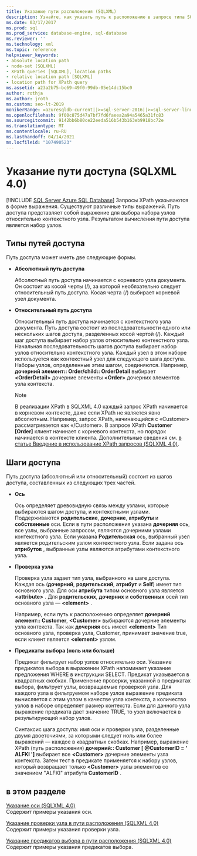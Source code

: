 ```yaml
---
title: Указание пути расположения (SQLXML)
description: Узнайте, как указать путь к расположению в запросе типа SQLXML 4,0, чтобы выбрать набор узлов относительно узла контекста и создать набор узлов.
ms.date: 03/17/2017
ms.prod: sql
ms.prod_service: database-engine, sql-database
ms.reviewer: ''
ms.technology: xml
ms.topic: reference
helpviewer_keywords:
- absolute location path
- node-set [SQLXML]
- XPath queries [SQLXML], location paths
- relative location path [SQLXML]
- location path for XPath query
ms.assetid: a23a2b75-bc69-49f0-99db-05e14dc15bc0
author: rothja
ms.author: jroth
ms.custom: seo-lt-2019
monikerRange: =azuresqldb-current||>=sql-server-2016||>=sql-server-linux-2017||=azuresqldb-mi-current
ms.openlocfilehash: 9f00c875d47a7bf7fd6faeea2a94a5465a31fc83
ms.sourcegitcommit: 9142bb6b80ce22eeda516b543b163eb9918bc72e
ms.translationtype: MT
ms.contentlocale: ru-RU
ms.lasthandoff: 04/14/2021
ms.locfileid: "107490523"
---
```

# <a name="specifying-a-location-path-sqlxml-40"></a>Указание пути доступа (SQLXML 4.0)
[!INCLUDE [SQL Server Azure SQL Database](../../../includes/applies-to-version/sql-asdb.md)]
  Запросы XPath указываются в форме выражения. Существуют различные типы выражений. Путь доступа представляет собой выражение для выбора набора узлов относительно контекстного узла. Результатом вычисления пути доступа является набор узлов.  
  
## <a name="types-of-location-paths"></a>Типы путей доступа  
 Путь доступа может иметь две следующие формы.  
  
-   **Абсолютный путь доступа**  
  
     Абсолютный путь доступа начинается с корневого узла документа. Он состоит из косой черты (/), за которой необязательно следует относительный путь доступа. Косая черта (/) выбирает корневой узел документа.  
  
-   **Относительный путь доступа**  
  
     Относительный путь доступа начинается с контекстного узла документа. Путь доступа состоит из последовательности одного или нескольких шагов доступа, разделенных косой чертой (/). Каждый шаг доступа выбирает набор узлов относительно контекстного узла. Начальная последовательность шагов доступа выбирает набор узлов относительно контекстного узла. Каждый узел в этом наборе используется как контекстный узел для следующего шага доступа. Наборы узлов, определенные этим шагом, соединяются. Например, **дочерний элемент:: Order/child:: OrderDetail** выбирает **\<OrderDetail>** дочерние элементы **\<Order>** дочерних элементов узла контекста.  
  
    > [!NOTE]  
    >  В реализации XPath в SQLXML 4.0 каждый запрос XPath начинается в корневом контексте, даже если XPath не является явно абсолютным. Например, запрос XPath, начинающийся с «Customer» рассматривается как «/Customer». В запросе XPath **Customer [Order]** клиент начинает с корневого контекста, но порядок начинается в контексте клиента. Дополнительные сведения см. [в статье Введение в использование XPath запросов &#40;SQLXML 4,0&#41;](../../../relational-databases/sqlxml-annotated-xsd-schemas-xpath-queries/introduction-to-using-xpath-queries-sqlxml-4-0.md).  
  
## <a name="location-steps"></a>Шаги доступа  
 Путь доступа (абсолютный или относительный) состоит из шагов доступа, составленных из следующих трех частей.  
  
-   **Ось**  
  
     Ось определяет древовидную связь между узлами, которые выбираются шагом доступа, и контекстными узлами. Поддерживаются **родительские**, **дочерние**, **атрибуты** и **собственные** оси. Если в пути расположения указана **дочерняя** ось, все узлы, выбранные запросом, являются дочерними узлами контекстного узла. Если указана **Родительская** ось, выбранный узел является родительским узлом контекстного узла. Если задана ось **атрибутов** , выбранные узлы являются атрибутами контекстного узла.  
  
-   **Проверка узла**  
  
     Проверка узла задает тип узла, выбранного на шаге доступа. Каждая ось (**дочерний**, **родительский**, **атрибут** и **Self**) имеет тип основного узла. Для оси **атрибута** типом основного узла является **\<attribute>** . Для **родительских**, **дочерних** и **собственных** осей тип основного узла — **\<element>** .  
  
     Например, если путь к расположению определяет **дочерний элемент:: Customer**, **\<Customer>** выбираются дочерние элементы узла контекста. Так как **дочерняя** ось имеет **\<element>** Тип основного узла, проверка узла, Customer, принимает значение true, если клиент является **\<element>** узлом.  
  
-   **Предикаты выбора (ноль или больше)**  
  
     Предикат фильтрует набор узлов относительно оси. Указание предикатов выбора в выражении XPath напоминает указание предложения WHERE в инструкции SELECT. Предикат указывается в квадратных скобках. Применение проверки, указанной в предикатах выбора, фильтрует узлы, возвращаемые проверкой узла. Для каждого узла в фильтруемом наборе узлов выражение предиката вычисляется с этим узлом в качестве узла контекста, а количество узлов в наборе определяет размер контекста. Если для данного узла выражение предиката дает значение TRUE, то узел включается в результирующий набор узлов.  
  
     Синтаксис шага доступа: имя оси и проверки узла, разделенные двумя двоеточиями, за которыми следует ноль или более выражений — каждое в квадратных скобках. Например, выражение XPath (путь расположения) **дочерний:: Customer [ @CustomerID = ' ALFKI ']** выбирает все **\<Customer>** дочерние элементы узла контекста. Затем тест в предикате применяется к набору узлов, который возвращает только **\<Customer>** узлы элементов со значением "ALFKI" атрибута **CustomerID** .  
  
## <a name="in-this-section"></a>в этом разделе  
 [Указание оси &#40;SQLXML 4,0&#41;](../../../relational-databases/sqlxml-annotated-xsd-schemas-xpath-queries/location-path/specifying-an-axis-sqlxml-4-0.md)  
 Содержит примеры указания оси.  
  
 [Указание проверки узла в пути расположения &#40;SQLXML 4,0&#41;](../../../relational-databases/sqlxml-annotated-xsd-schemas-xpath-queries/location-path/specifying-a-node-test-in-the-location-path-sqlxml-4-0.md)  
 Содержит примеры указания проверки узла.  
  
 [Указание предикатов выбора в пути расположения &#40;SQLXML 4,0&#41;](../../../relational-databases/sqlxml-annotated-xsd-schemas-xpath-queries/location-path/specifying-selection-predicates-in-the-location-path-sqlxml-4-0.md)  
 Содержит примеры указания предикатов выбора.  
  
  
